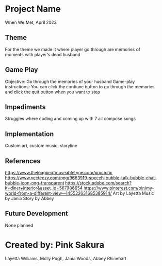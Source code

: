 # Project Name
When We Met, April 2023

## Theme
For the theme we made it where player go through are memories of moments with player's dead husband

## Game Play
Objective: Go through the memories of your husband
Game-play instructions: You can click the contiune button to go through the memories and click the quit button when you want to stop

## Impediments
Struggles where coding and coming up with 7 all compose songs

## Implementation
Custom art, custom music, storyline

## References
https://www.theleagueofmoveabletype.com/prociono
https://www.vecteezy.com/png/9663919-speech-bubble-talk-bubble-chat-bubble-icon-png-transparent
https://stock.adobe.com/search?k=diner+interior&asset_id=567986654
https://www.pinterest.com/pin/my-world-from-a-different-view--145522631685385914/
Art by Layetta
Music by Jania
Story by Abbey

## Future Development
None planned

# Created by: Pink Sakura
Layetta Williams, Molly Pugh, Jania Woods, Abbey Rhinehart
